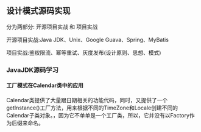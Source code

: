 ## 设计模式源码实现

分为两部分: 开源项目实战 和 项目实战

开源项目实战:Java JDK、Unix、Google Guava、Spring、MyBatis

项目实战:鉴权限流、幂等重试、灰度发布(设计原则、思想、模式)

### JavaJDK源码学习

#### 工厂模式在Calendar类中的应用

Calendar类提供了大量跟日期相关的功能代码，同时，又提供了一个getInstance()工厂方法，用来根据不同的TimeZone和Locale创建不同的Calendar子类对象。，因为它不单单是一个工厂类，所以，它并没有以Factory作为后缀来命名。



































































